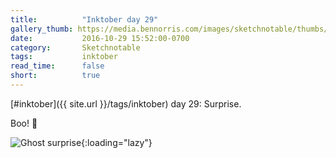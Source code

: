 ```yaml
---
title:          "Inktober day 29"
gallery_thumb: https://media.bennorris.com/images/sketchnotable/thumbs/inktober-day-29.jpg
date:           2016-10-29 15:52:00-0700
category:       Sketchnotable
tags:           inktober
read_time:      false
short:          true
---
```

[#inktober]({{ site.url }}/tags/inktober) day 29: Surprise.

Boo! 👻

![Ghost surprise](https://media.bennorris.com/images/sketchnotable/inktober-2016/inktober-day-29.jpg){:loading="lazy"}
